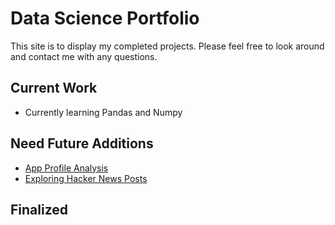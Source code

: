 # Data Science Portfolio
This site is to display my completed projects. Please feel free to look around and contact me with any questions.

## Current Work
* Currently learning Pandas and Numpy

## Need Future Additions
* [App Profile Analysis](https://github.com/RyRyMc/Data_Science_Portfolio/blob/master/App_Profile_Analysis.ipynb)
* [Exploring Hacker News Posts](https://github.com/RyRyMc/Data-Science-Portfolio/blob/master/hacker_news_analysis.ipynb)

## Finalized

